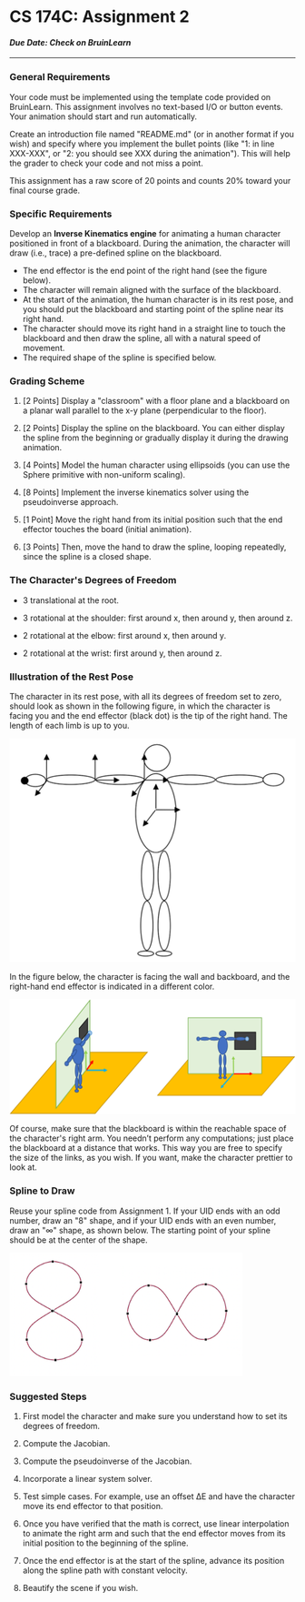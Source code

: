 # CS 174C: Assignment 2

#### *Due Date: Check on BruinLearn*

-----------------------

### General Requirements

Your code must be implemented using the template code provided on BruinLearn. This assignment involves no text-based I/O or button events. Your animation should start and run automatically.

Create an introduction file named "README.md" (or in another format if you wish) and specify where you implement the bullet points (like "1: in line XXX-XXX", or "2: you should see XXX during the animation"). This will help the grader to check your code and not miss a point.

This assignment has a raw score of 20 points and counts 20% toward your final course grade.

### Specific Requirements

Develop an **Inverse Kinematics engine** for animating a human character positioned in front of a blackboard. During the animation, the character will draw (i.e., trace) a pre-defined spline on the blackboard.

* The end effector is the end point of the right hand (see the figure below).
* The character will remain aligned with the surface of the blackboard.
* At the start of the animation, the human character is in its rest pose, and you should put the blackboard and starting point of the spline near its right hand.
* The character should move its right hand in a straight line to touch the blackboard and then draw the spline, all with a natural speed of movement.
* The required shape of the spline is specified below.

### Grading Scheme

1. [2 Points] Display a "classroom" with a floor plane and a blackboard on a planar wall parallel to the x-y plane (perpendicular to the floor).

2. [2 Points] Display the spline on the blackboard. You can either display the spline from the beginning or gradually display it during the drawing animation.

3. [4 Points] Model the human character using ellipsoids (you can use the Sphere primitive with non-uniform scaling).

4. [8 Points] Implement the inverse kinematics solver using the pseudoinverse approach.

5. [1 Point] Move the right hand from its initial position such that the end effector touches the board (initial animation).

6. [3 Points] Then, move the hand to draw the spline, looping repeatedly, since the spline is a closed shape.

### The Character's Degrees of Freedom

- 3 translational at the root.

- 3 rotational at the shoulder: first around x, then around y, then around z.

- 2 rotational at the elbow: first around x, then around y.

- 2 rotational at the wrist: first around y, then around z.

### Illustration of the Rest Pose

The character in its rest pose, with all its degrees of freedom set to zero, should look as shown in the following figure, in which the character is facing you and the end effector (black dot) is the tip of the right hand. The length of each limb is up to you.

<img src="char.png" alt="char" style="zoom:50%;" />

In the figure below, the character is facing the wall and backboard, and the right-hand end effector is indicated in a different color.

![illus](illus.png)

Of course, make sure that the blackboard is within the reachable space of the character's right arm. You needn’t perform any computations; just place the blackboard at a distance that works. This way you are free to specify the size of the links, as you wish. If you want, make the character prettier to look at.

### Spline to Draw

Reuse your spline code from Assignment 1.
If your UID ends with an odd number, draw an "8" shape, and if your UID ends with an even number, draw an "∞" shape, as shown below. The starting point of your spline should be at the center of the shape.

<img src="splines.png" alt="splines" style="zoom:40%;" />

### Suggested Steps

1. First model the character and make sure you understand how to set its degrees of freedom.

2. Compute the Jacobian.

3. Compute the pseudoinverse of the Jacobian.

4. Incorporate a linear system solver.

5. Test simple cases. For example, use an offset ∆E and have the character move its end effector to that position.

6. Once you have verified that the math is correct, use linear interpolation to animate the right arm and such that the end effector moves from its initial position to the beginning of the spline.
   
7. Once the end effector is at the start of the spline, advance its position along the spline path with constant velocity.

8. Beautify the scene if you wish.
